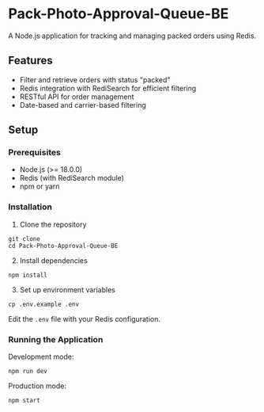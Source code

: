 # Pack-Photo-Approval-Queue-BE

A Node.js application for tracking and managing packed orders using Redis.

## Features

- Filter and retrieve orders with status "packed"
- Redis integration with RediSearch for efficient filtering
- RESTful API for order management
- Date-based and carrier-based filtering

## Setup

### Prerequisites

- Node.js (>= 18.0.0)
- Redis (with RediSearch module)
- npm or yarn

### Installation

1. Clone the repository
```
git clone
cd Pack-Photo-Approval-Queue-BE
```

2. Install dependencies
```
npm install
```

3. Set up environment variables
```
cp .env.example .env
```
Edit the `.env` file with your Redis configuration.

### Running the Application

Development mode:
```
npm run dev
```

Production mode:
```
npm start
```
